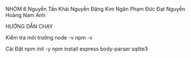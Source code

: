 NHÓM 6
Nguyễn Tấn Khải
Nguyễn Đặng Kim Ngân
Phạm Đức Đạt
Nguyễn Hoàng Nam Anh

HƯỚNG DẪN CHẠY

Kiểm tra môi trường
node -v
npm -v

Cài Đặt
npm init -y
npm install express body-parser sqlite3

